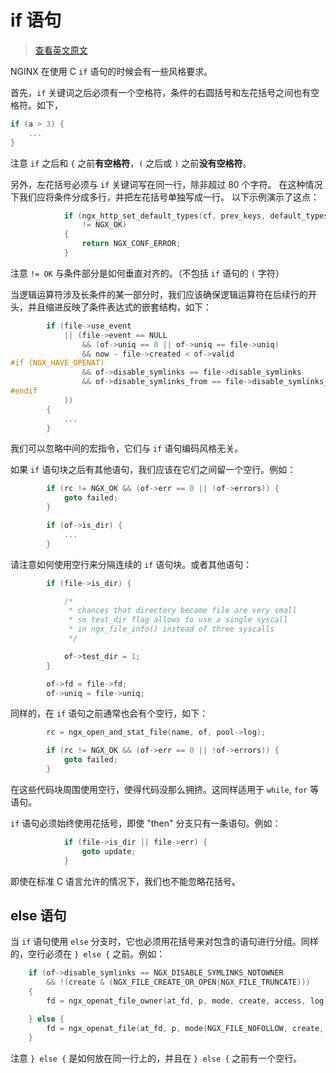 # if 语句

> [查看英文原文](https://github.com/openresty/openresty.org/blob/9fa7554feee056304cd788d4584d6cf21442fd3f/v2/en/c-coding-style-guide.md#if-statements)

NGINX 在使用 C `if` 语句的时候会有一些风格要求。

首先，`if` 关键词之后必须有一个空格符，条件的右圆括号和左花括号之间也有空格符。如下，

```C
if (a > 3) {
    ...
}
```

注意 `if` 之后和 `{` 之前**有空格符**，`(` 之后或 `)` 之前**没有空格符**。

另外，左花括号必须与 `if` 关键词写在同一行，除非超过 80 个字符。
在这种情况下我们应将条件分成多行，并把左花括号单独写成一行。
以下示例演示了这点：

```C
            if (ngx_http_set_default_types(cf, prev_keys, default_types)
                != NGX_OK)
            {
                return NGX_CONF_ERROR;
            }
```

注意 `!= OK` 与条件部分是如何垂直对齐的。（不包括 `if` 语句的 `(` 字符）

当逻辑运算符涉及长条件的某一部分时，我们应该确保逻辑运算符在后续行的开头，并且缩进反映了条件表达式的嵌套结构，如下：

```C
        if (file->use_event
            || (file->event == NULL
                && (of->uniq == 0 || of->uniq == file->uniq)
                && now - file->created < of->valid
#if (NGX_HAVE_OPENAT)
                && of->disable_symlinks == file->disable_symlinks
                && of->disable_symlinks_from == file->disable_symlinks_from
#endif
            ))
        {
            ...
        }
```

我们可以忽略中间的宏指令，它们与 `if` 语句编码风格无关。

如果 `if` 语句块之后有其他语句，我们应该在它们之间留一个空行。例如：

```C
        if (rc != NGX_OK && (of->err == 0 || !of->errors)) {
            goto failed;
        }

        if (of->is_dir) {
            ...
        }
```

请注意如何使用空行来分隔连续的 `if` 语句块。或者其他语句：

```C
        if (file->is_dir) {

            /*
             * chances that directory became file are very small
             * so test_dir flag allows to use a single syscall
             * in ngx_file_info() instead of three syscalls
             */

            of->test_dir = 1;
        }

        of->fd = file->fd;
        of->uniq = file->uniq;
```

同样的，在 `if` 语句之前通常也会有个空行，如下：

```C
        rc = ngx_open_and_stat_file(name, of, pool->log);

        if (rc != NGX_OK && (of->err == 0 || !of->errors)) {
            goto failed;
        }
```

在这些代码块周围使用空行，使得代码没那么拥挤。这同样适用于 `while`, `for` 等语句。

`if` 语句必须始终使用花括号，即使 "then" 分支只有一条语句。例如：

```C
            if (file->is_dir || file->err) {
                goto update;
            }
```

即使在标准 C 语言允许的情况下，我们也不能忽略花括号。

## else 语句

当 `if` 语句使用 `else` 分支时，它也必须用花括号来对包含的语句进行分组。同样的，空行必须在 `} else {` 之前。例如：

```C
    if (of->disable_symlinks == NGX_DISABLE_SYMLINKS_NOTOWNER
        && !(create & (NGX_FILE_CREATE_OR_OPEN|NGX_FILE_TRUNCATE)))
    {
        fd = ngx_openat_file_owner(at_fd, p, mode, create, access, log);

    } else {
        fd = ngx_openat_file(at_fd, p, mode|NGX_FILE_NOFOLLOW, create, access);
    }
```

注意 `} else {` 是如何放在同一行上的，并且在 `} else {` 之前有一个空行。